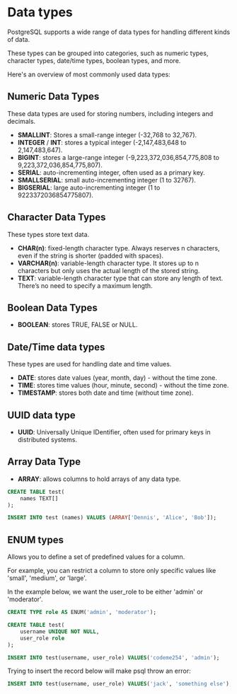 # Data types

PostgreSQL supports a wide range of data types for handling different kinds of data.

These types can be grouped into categories, such as numeric types, character types, date/time types, boolean types, and more.

Here's an overview of most commonly used data types:

## Numeric Data Types
These data types are used for storing numbers, including integers and decimals.
- **SMALLINT**: Stores a small-range integer (-32,768 to 32,767).
- **INTEGER** / **INT**: stores a typical integer (-2,147,483,648 to 2,147,483,647).
- **BIGINT**: stores a large-range integer (-9,223,372,036,854,775,808 to 9,223,372,036,854,775,807).
- **SERIAL**: auto-incrementing integer, often used as a primary key.
- **SMALLSERIAL**: small auto-incrementing integer (1 to 32767).
- **BIGSERIAL**: large auto-incrementing integer (1 to 9223372036854775807).

## Character Data Types
These types store text data.
- **CHAR(n)**: fixed-length character type. Always reserves n characters, even if the string is shorter (padded with spaces).
- **VARCHAR(n)**: variable-length character type. It stores up to n characters but only uses the actual length of the stored string.
- **TEXT**: variable-length character type that can store any length of text. There’s no need to specify a maximum length.

## Boolean Data Types
- **BOOLEAN**: stores TRUE, FALSE or NULL.

## Date/Time data types
These types are used for handling date and time values.
- **DATE**: stores date values (year, month, day) - without the time zone.
- **TIME**: stores time values (hour, minute, second) - without the time zone.
- **TIMESTAMP**: stores both date and time (without time zone).

## UUID data type
- **UUID**: Universally Unique IDentifier, often used for primary keys in distributed systems.

## Array Data Type
- **ARRAY**: allows columns to hold arrays of any data type.
```sql
CREATE TABLE test(
    names TEXT[]
);

INSERT INTO test (names) VALUES (ARRAY['Dennis', 'Alice', 'Bob']);
```

## ENUM types
Allows you to define a set of predefined values for a column.

For example, you can restrict a column to store only specific values like 'small', 'medium', or 'large'.

In the example below, we want the user_role to be either 'admin' or 'moderator'.
```sql
CREATE TYPE role AS ENUM('admin', 'moderator');

CREATE TABLE test(
    username UNIQUE NOT NULL,
    user_role role
);

INSERT INTO test(username, user_role) VALUES('codeme254', 'admin');
```

Trying to insert the record below will make psql throw an error:
```sql
INSERT INTO test(username, user_role) VALUES('jack', 'something else');
```